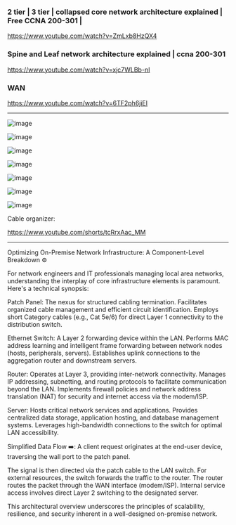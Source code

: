 



### 2 tier | 3 tier | collapsed core network architecture explained | Free CCNA 200-301 |

https://www.youtube.com/watch?v=ZmLxb8HzQX4

### Spine and Leaf network architecture explained | ccna 200-301

https://www.youtube.com/watch?v=xjc7WLBb-nI

### WAN 

https://www.youtube.com/watch?v=6TF2ph6jiEI

---

![image](https://github.com/user-attachments/assets/20f93bb7-35c2-4cb5-9ceb-79b2517570d1)

![image](https://github.com/user-attachments/assets/e59b5c0a-3ffa-4c83-941c-238e2190f1d6)

![image](https://github.com/user-attachments/assets/d69465e5-e939-4cb4-8c63-6707a6154442)

![image](https://github.com/user-attachments/assets/48d7813e-4f51-4329-b813-1e55c70e1ded)

![image](https://github.com/user-attachments/assets/30af71a0-55ba-405a-9444-bb97e4055580)

![image](https://github.com/user-attachments/assets/5e84195d-da8b-401a-9923-870fb762d9d2)

![image](https://github.com/user-attachments/assets/bcf69315-3089-4df0-aeeb-8f425a331471)

Cable organizer:

https://www.youtube.com/shorts/tcRrxAac_MM

---

Optimizing On-Premise Network Infrastructure: A Component-Level Breakdown ⚙️

For network engineers and IT professionals managing local area networks, understanding the interplay of core infrastructure elements is paramount. Here's a technical synopsis:

Patch Panel: The nexus for structured cabling termination.
Facilitates organized cable management and efficient circuit identification.
Employs short Category cables (e.g., Cat 5e/6) for direct Layer 1 connectivity to the distribution switch.

Ethernet Switch: A Layer 2 forwarding device within the LAN.
Performs MAC address learning and intelligent frame forwarding between network nodes (hosts, peripherals, servers).
Establishes uplink connections to the aggregation router and downstream servers.

Router: Operates at Layer 3, providing inter-network connectivity.
Manages IP addressing, subnetting, and routing protocols to facilitate communication beyond the LAN.
Implements firewall policies and network address translation (NAT) for security and internet access via the modem/ISP.

Server: Hosts critical network services and applications.
Provides centralized data storage, application hosting, and database management systems.
Leverages high-bandwidth connections to the switch for optimal LAN accessibility.

Simplified Data Flow ➡️:
A client request originates at the end-user device, traversing the wall port to the patch panel.

The signal is then directed via the patch cable to the LAN switch.
For external resources, the switch forwards the traffic to the router.
The router routes the packet through the WAN interface (modem/ISP).
Internal service access involves direct Layer 2 switching to the designated server.

This architectural overview underscores the principles of scalability, resilience, and security inherent in a well-designed on-premise network. 
